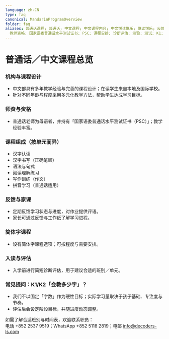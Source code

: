 ```yaml
---
language: zh-CN
type: faq
canonical: MandarinProgramOverview
folder: faq
aliases: 普通话课程; 普通话; 中文课程; 中文课程内容; 中文悦读悦乐; 悦读悦乐; 反馈; 家课; 作业; 简体字课程; 拼音; 汉语拼音; 教师资历;
  教师资格; 国家语委普通话水平测试证书; PSC; 课程安排; 诊断评估; 测验; 测试; K1; K2; 会教多少字
---
```

# 普通话／中文课程总览

### 机构与课程设计
- 中文部具有多年教学经验与完善的课程设计；在读学生来自本地及国际学校。
- 针对不同年龄与程度采用多元化教学方法，帮助学生达成学习目标。

### 师资与资格
- 普通话老师为母语者，并持有「国家语委普通话水平测试证书（PSC）」；教学经验丰富。

### 课程组成（按单元而异）
- 汉字认读
- 汉字书写（正确笔顺）
- 语法与句式
- 阅读理解练习
- 写作训练（作文）
- 拼音学习（普通话适用）

### 反馈与家课
- 定期反馈学习状态与进度，对作业提供评语。
- 家长可通过反馈与工作纸了解学习进程。

### 简体字课程
- 设有简体字课程选项；可按程度与需要安排。

### 入读与评估
- 入学前进行简短诊断评估，用于建议合适的班别／单元。

### 常见提问：K1/K2「会教多少字」？
- 我们不以固定「字数」作为硬性目标；实际学习量取决于孩子基础、专注度与节奏。
- 评估后会设定阶段目标，并随进度动态调整。

如需了解合适班别与时间表，欢迎联系职员：  
电话 +852 2537 9519；WhatsApp +852 5118 2819；电邮 info@decoders-ls.com